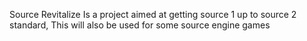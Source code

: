 Source Revitalize Is a project aimed at getting source 1 up to source 2 standard, This will also be used for some source engine games
